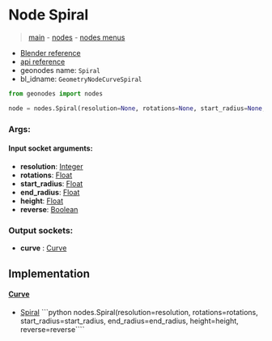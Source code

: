 # Node Spiral

> [main](../structure.md) - [nodes](nodes.md) - [nodes menus](nodes_menus.md)

- [Blender reference](https://docs.blender.org/manual/en/latest/modeling/geometry_nodes/curve_primitives/curve_spiral.html)
- [api reference](https://docs.blender.org/api/current/bpy.types.GeometryNodeCurveSpiral.html)
- geonodes name: `Spiral`
- bl_idname: `GeometryNodeCurveSpiral`

```python
from geonodes import nodes

node = nodes.Spiral(resolution=None, rotations=None, start_radius=None, end_radius=None, height=None, reverse=None)
```

### Args:

#### Input socket arguments:

- **resolution**: [Integer](Integer.md)
- **rotations**: [Float](Float.md)
- **start_radius**: [Float](Float.md)
- **end_radius**: [Float](Float.md)
- **height**: [Float](Float.md)
- **reverse**: [Boolean](Boolean.md)

### Output sockets:

- **curve** : [Curve](Curve.md)

## Implementation

#### [Curve](Curve.md)

 - [Spiral](Curve.md#Spiral-classmethod) ```python nodes.Spiral(resolution=resolution, rotations=rotations, start_radius=start_radius, end_radius=end_radius, height=height, reverse=reverse````
